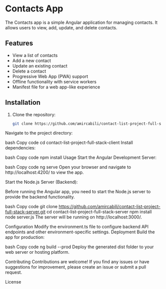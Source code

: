 # Contacts App

The Contacts app is a simple Angular application for managing contacts. It allows users to view, add, update, and delete contacts.

## Features

- View a list of contacts
- Add a new contact
- Update an existing contact
- Delete a contact
- Progressive Web App (PWA) support
- Offline functionality with service workers
- Manifest file for a web app-like experience

## Installation

1. Clone the repository:

   ```bash
   git clone https://github.com/amircabili/contact-list-project-full-stack-client.git
Navigate to the project directory:

bash
Copy code
cd contact-list-project-full-stack-client
Install dependencies:

bash
Copy code
npm install
Usage
Start the Angular Development Server:

bash
Copy code
ng serve
Open your browser and navigate to http://localhost:4200/ to view the app.

Start the Node.js Server (Backend):

Before running the Angular app, you need to start the Node.js server to provide the backend functionality.

bash
Copy code
git clone https://github.com/amircabili/contact-list-project-full-stack-server.git
cd contact-list-project-full-stack-server
npm install
node server.js
The server will be running on http://localhost:3000/.

Configuration
Modify the environment.ts file to configure backend API endpoints and other environment-specific settings.
Deployment
Build the app for production:

bash
Copy code
ng build --prod
Deploy the generated dist folder to your web server or hosting platform.

Contributing
Contributions are welcome! If you find any issues or have suggestions for improvement, please create an issue or submit a pull request.

License
